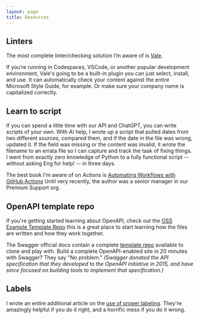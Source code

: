 ```yaml
---
layout: page
title: Resources
---
```


## Linters 

The most complete linter/checking solution I’m aware of is [Vale](https://vale.sh/). 

If you’re running in Codespaces, VSCode, or another popular development environment, Vale's going to be a built-in plugin you can just select, install, and use. It can automatically check your content against the entire Microsoft Style Guide, for example. Or make sure your company name is capitalized correctly.

## Learn to script

If you can spend a little time with our API and ChatGPT, you can write scripts of your own. With AI help, I wrote up a script that pulled dates from two different sources, compared them, and if the date in the file was wrong, updated it. If the field was missing or the content was invalid, it wrote the filename to an errata file so I can capture and track the task of fixing things. I went from exactly zero knowledge of Python to a fully functional script -- without asking Eng for help! -- in three days.

The best book I'm aware of on Actions is [Automating Workflows with GitHub Actions](https://www.amazon.com/Automating-Workflows-GitHub-Actions-applications/dp/1800560400) Until very recently, the author was a senior manager in our Premium Support org.

## OpenAPI template repo

If you're getting started learning about OpenAPI, check out the [OSS Example Template Repo](https://github.com/therzka/OSS-Example-Repo) this is a great place to start learning how the files are written and how they work together.

The Swagger official docs contain a complete [template repo](https://swagger.io/blog/api-development/generator-openapi-repo/) available to clone and play with. Build a complete OpenAPI-enabled site in 20 minutes with Swagger? They say "No problem." _(Swagger donated the API specification that they developed to the OpenAPI initiative in 2015, and have since focused on building tools to implement that specification.)_

## Labels

I wrote an entire additional article on the [use of proper labeling](./labels.md). They're amazingly helpful if you do it right, and a horrific mess if you do it wrong.
